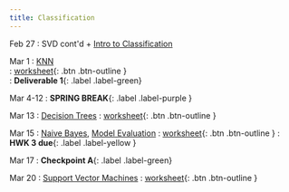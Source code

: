 ```yaml
---
title: Classification
---
```


Feb 27 
: SVD cont'd + [Intro to Classification](https://github.com/gallettilance/CS506-Spring2023/raw/main/slides/10_Classification_KNN.pdf) 

Mar 1 
: [KNN](https://github.com/gallettilance/CS506-Spring2023/raw/main/slides/10_Classification_KNN.pdf)  
  : [worksheet](https://raw.githubusercontent.com/gallettilance/CS506-Spring2023/main/worksheets/worksheet_09.ipynb){: .btn .btn-outline }  
    : **Deliverable 1**{: .label .label-green} 

Mar 4-12 
: **SPRING BREAK**{: .label .label-purple }

Mar 13 
: [Decision Trees](https://github.com/gallettilance/CS506-Spring2023/raw/main/slides/11_Decision_Trees.pdf) 
  : [worksheet](https://raw.githubusercontent.com/gallettilance/CS506-Spring2023/main/worksheets/worksheet_10.ipynb){: .btn .btn-outline } 

Mar 15 
: [Naive Bayes](https://github.com/gallettilance/CS506-Spring2023/raw/main/slides/12_Naive_Bayes.pdf), [Model Evaluation](https://github.com/gallettilance/CS506-Spring2023/raw/main/slides/13_Model_Evaluation_and_Ensemble_Methods.pdf) 
  : [worksheet](https://raw.githubusercontent.com/gallettilance/CS506-Spring2023/main/worksheets/worksheet_11.ipynb){: .btn .btn-outline } 
    : **HWK 3 due**{: .label .label-yellow } 

Mar 17
: **Checkpoint A**{: .label .label-green}

Mar 20 
: [Support Vector Machines](https://github.com/gallettilance/CS506-Spring2023/raw/main/slides/14_Support_Vector_Machines.pdf) 
  : [worksheet](https://raw.githubusercontent.com/gallettilance/CS506-Spring2023/main/worksheets/worksheet_12.ipynb){: .btn .btn-outline }  
